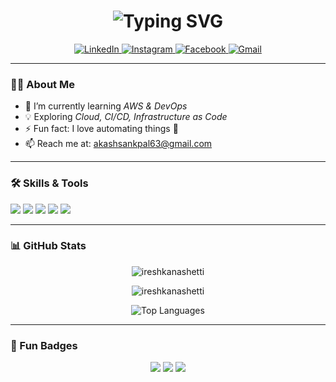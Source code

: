<!-- Animated Header -->
<h1 align="center">
  <img src="https://readme-typing-svg.herokuapp.com?font=Fira+Code&size=28&pause=1000&color=#ffffff&center=true&vCenter=true&width=600&lines=Hi+%F0%9F%91%8B+I'm+Akash+Sankpal;AWS+%26+DevOps+Learner;Cloud+Computing+Enthusiast;Welcome+to+my+GitHub+Profile!" alt="Typing SVG" />
</h1>

<!-- Social Icons -->
<p align="center">
  <a href="https://www.linkedin.com/in/akash-sankpal-4198b4296?/" target="_blank">
    <img src="https://img.icons8.com/color/48/linkedin.png" alt="LinkedIn"/>
  </a>
  <a href="https://www.instagram.com/akash_sankpal_patil/" target="_blank">
    <img src="https://img.icons8.com/color/48/instagram-new--v1.png" alt="Instagram"/>
  </a>
  <a href="https://www.facebook.com/akash_sankpal_patil" target="_blank">
    <img src="https://img.icons8.com/color/48/facebook-new.png" alt="Facebook"/>
  </a>
  <a href="mailto:akashsankpal63@gmail.com" target="_blank">
    <img src="https://img.icons8.com/color/48/gmail-new.png" alt="Gmail"/>
  </a>
</p>

---

### 👨‍💻 About Me  
- 🌱 I’m currently learning *AWS & DevOps*  
- 💡 Exploring *Cloud, CI/CD, Infrastructure as Code*  
- ⚡ Fun fact: I love automating things 🚀  
- 📫 Reach me at: akashsankpal63@gmail.com

---

### 🛠 Skills & Tools  
<p>
  <img src="https://img.shields.io/badge/AWS-%23FF9900.svg?&style=for-the-badge&logo=amazon-aws&logoColor=white"/>
  <img src="https://img.shields.io/badge/DevOps-%2300599C.svg?&style=for-the-badge&logo=azuredevops&logoColor=white"/>
  <img src="https://img.shields.io/badge/Linux-%23FCC624.svg?&style=for-the-badge&logo=linux&logoColor=black"/>
  <img src="https://img.shields.io/badge/Docker-%232496ED.svg?&style=for-the-badge&logo=docker&logoColor=white"/>
  <img src="https://img.shields.io/badge/Git-%23F05033.svg?&style=for-the-badge&logo=git&logoColor=white"/>
</p>

---

### 📊 GitHub Stats  
<p align="center">
  <img src="https://github-readme-stats.vercel.app/api?username=ireshkanashetti&show_icons=true&theme=tokyonight" alt="ireshkanashetti" />
</p>

<p align="center">
  <img src="https://github-readme-streak-stats.herokuapp.com/?user=ireshkanashetti&theme=tokyonight" alt="ireshkanashetti" />
</p>

<p align="center">
  <img src="https://github-readme-stats.vercel.app/api/top-langs/?username=ireshkanashetti&layout=compact&theme=tokyonight" alt="Top Languages" />
</p>

---

### 🎯 Fun Badges  
<p align="center">
  <img src="https://img.shields.io/badge/Cloud%20Lover-%F0%9F%8C%A5-blue?style=for-the-badge" />
  <img src="https://img.shields.io/badge/Open%20Source%20Enthusiast-%F0%9F%93%84-green?style=for-the-badge" />
  <img src="https://img.shields.io/badge/Lifelong%20Learner-%F0%9F%93%9A-orange?style=for-the-badge" />
</p>

